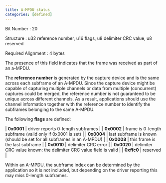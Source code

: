 ```yaml
---
title: A-MPDU status
categories: [defined]
---
```

Bit Number
: 20

Structure
: u32 reference number, u16 flags, u8 delimiter CRC value, u8 reserved

Required Alignment
: 4 bytes

The presence of this field indicates that the frame was received as part
of an a-MPDU.

The **reference number** is generated by the capture device and is the
same across each subframe of an A-MPDU. Since the capture device might
be capable of capturing multiple channels or data from multiple
(concurrent) captures could be merged, the reference number is not
guaranteed to be unique across different channels. As a result,
applications should use the channel information together with the
reference number to identify the subframes belonging to the same A-MPDU.

The following **flags** are defined:


| **0x0001** | driver reports 0-length subframes |
| **0x0002** | frame is 0-length subframe (valid only if 0x0001 is set) |
| **0x0004** | last subframe is known (should be set for all subframes in an A-MPDU) |
| **0x0008** | this frame is the last subframe |
| **0x0010** | delimiter CRC error |
| **0x0020** | delimiter CRC value known: the delimiter CRC value field is valid |
| **0xffc0** | reserved |

Within an A-MPDU, the subframe index can be determined by the
application so it is not included, but depending on the driver reporting
this may miss 0-length subframes.
